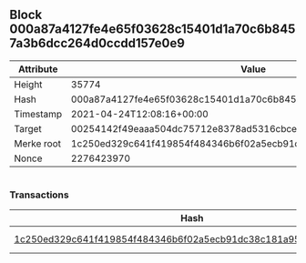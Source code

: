 ## Block 000a87a4127fe4e65f03628c15401d1a70c6b8457a3b6dcc264d0ccdd157e0e9

Attribute | Value
--- | ---
Height | 35774
Hash | 000a87a4127fe4e65f03628c15401d1a70c6b8457a3b6dcc264d0ccdd157e0e9
Timestamp | 2021-04-24T12:08:16+00:00
Target | 00254142f49eaaa504dc75712e8378ad5316cbcead634704b3734b6271167cc4
Merke root | 1c250ed329c641f419854f484346b6f02a5ecb91dc38c181a951913241e4ffe9
Nonce | 2276423970

```

```

### Transactions

Hash | Amount
--- | ---
[1c250ed329c641f419854f484346b6f02a5ecb91dc38c181a951913241e4ffe9](1c250ed329c641f419854f484346b6f02a5ecb91dc38c181a951913241e4ffe9.md) | 10.00000000 SKEPTI 
